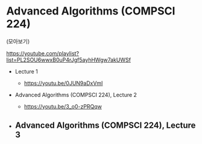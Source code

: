 # Advanced Algorithms (COMPSCI 224)

(모아보기)

https://youtube.com/playlist?list=PL2SOU6wwxB0uP4rJgf5ayhHWgw7akUWSf

- Lecture 1
  - https://youtu.be/0JUN9aDxVmI

- Advanced Algorithms (COMPSCI 224), Lecture 2
  - https://youtu.be/3_o0-zPRQqw 

- Advanced Algorithms (COMPSCI 224), Lecture 3  
  - 




